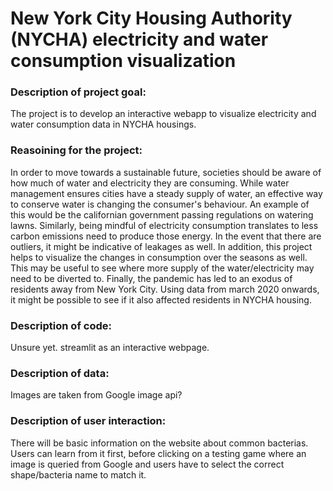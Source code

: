 # New York City Housing Authority (NYCHA) electricity and water consumption visualization

### Description of project goal:
The project is to develop an interactive webapp to visualize electricity and water consumption data in NYCHA housings.

### Reasoining for the project:
In order to move towards a sustainable future, societies should be aware of how much of water and electricity they are consuming. While water management ensures cities have a steady supply of water, an effective way to conserve water is changing the consumer's behaviour. An example of this would be the californian government passing regulations on watering lawns. Similarly, being mindful of electricity consumption translates to less carbon emissions need to produce those energy. In the event that there are outliers, it might be indicative of leakages as well. In addition, this project helps to visualize the changes in consumption over the seasons as well. This may be useful to see where more supply of the water/electricity may need to be diverted to. Finally, the pandemic has led to an exodus of residents away from New York City. Using data from march 2020 onwards, it might be possible to see if it also affected residents in NYCHA housing. 

### Description of code:
Unsure yet. 
streamlit as an interactive webpage.
### Description of data:
Images are taken from Google image api?
### Description of user interaction:
There will be basic information on the website about common bacterias. Users can learn from it first, before clicking on a testing game where an image is queried from Google and users have to select the correct shape/bacteria name to match it. 

